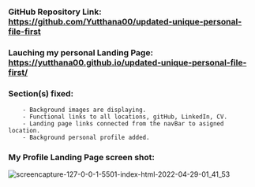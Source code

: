 ### GitHub Repository Link: https://github.com/Yutthana00/updated-unique-personal-file-first

### Lauching my personal Landing Page: https://yutthana00.github.io/updated-unique-personal-file-first/

### Section(s) fixed:
        - Background images are displaying.
        - Functional links to all locations, gitHub, LinkedIn, CV.
        - Landing page links connected from the navBar to asigned location.
        - Background personal profile added. 
        

### My Profile Landing Page screen shot:

![screencapture-127-0-0-1-5501-index-html-2022-04-29-01_41_53](https://user-images.githubusercontent.com/95193763/165870303-5db88237-4264-4882-a223-b16c773b8d1d.jpg)




